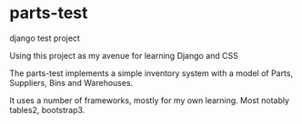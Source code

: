 parts-test
==========

django test project

Using this project as my avenue for learning Django and CSS

The parts-test implements a simple inventory system with a model of Parts, Suppliers, Bins and Warehouses.

It uses a number of frameworks, mostly for my own learning.  Most notably tables2, bootstrap3.
